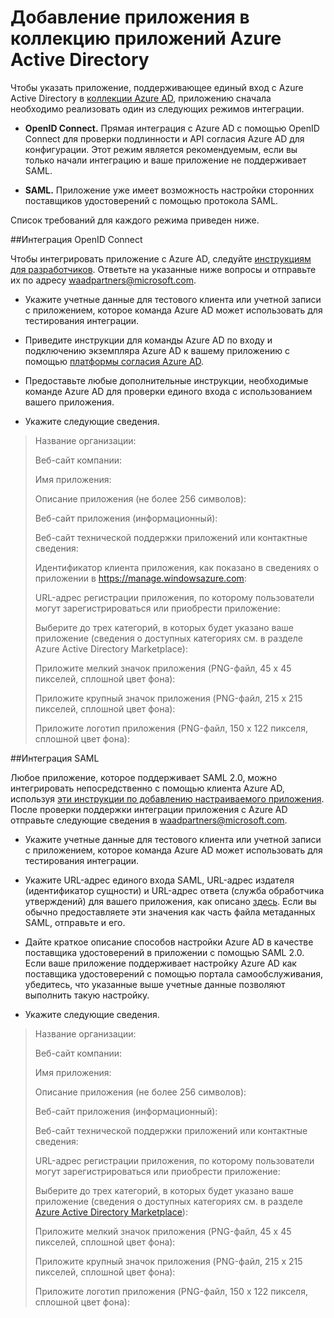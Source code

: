 <properties
   pageTitle="Добавление приложения в коллекцию приложений Azure Active Directory"
   description="Как добавить приложение, поддерживающее единый вход, в список галереи Azure Active Directory | Microsoft Azure"
   services="active-directory"
   documentationCenter="dev-center-name"
   authors="msmbaldwin"
   manager="mbaldwin"
   editor=""/>

<tags
   ms.service="active-directory"
   ms.devlang="na"
   ms.topic="article"
   ms.tgt_pltfrm="na"
   ms.workload="identity"
   ms.date="05/31/2016"
   ms.author="mbaldwin"/>


# Добавление приложения в коллекцию приложений Azure Active Directory

Чтобы указать приложение, поддерживающее единый вход с Azure Active Directory в [коллекции Azure AD](https://azure.microsoft.com/marketplace/active-directory/all/), приложению сначала необходимо реализовать один из следующих режимов интеграции.

* **OpenID Connect.** Прямая интеграция с Azure AD с помощью OpenID Connect для проверки подлинности и API согласия Azure AD для конфигурации. Этот режим является рекомендуемым, если вы только начали интеграцию и ваше приложение не поддерживает SAML.

* **SAML.** Приложение уже имеет возможность настройки сторонних поставщиков удостоверений с помощью протокола SAML.

Список требований для каждого режима приведен ниже.

##Интеграция OpenID Connect

Чтобы интегрировать приложение с Azure AD, следуйте [инструкциям для разработчиков](active-directory-authentication-scenarios.md). Ответьте на указанные ниже вопросы и отправьте их по адресу waadpartners@microsoft.com.

* Укажите учетные данные для тестового клиента или учетной записи с приложением, которое команда Azure AD может использовать для тестирования интеграции.  

* Приведите инструкции для команды Azure AD по входу и подключению экземпляра Azure AD к вашему приложению с помощью [платформы согласия Azure AD](active-directory-integrating-applications.md#overview-of-the-consent-framework).

* Предоставьте любые дополнительные инструкции, необходимые команде Azure AD для проверки единого входа с использованием вашего приложения.

* Укажите следующие сведения.

> Название организации:
> 
> Веб-сайт компании:
> 
> Имя приложения:
> 
> Описание приложения (не более 256 символов):
> 
> Веб-сайт приложения (информационный):
> 
> Веб-сайт технической поддержки приложений или контактные сведения:
> 
> Идентификатор клиента приложения, как показано в сведениях о приложении в https://manage.windowsazure.com:
> 
> URL-адрес регистрации приложения, по которому пользователи могут зарегистрироваться или приобрести приложение:
> 
> Выберите до трех категорий, в которых будет указано ваше приложение (сведения о доступных категориях см. в разделе Azure Active Directory Marketplace):
> 
> Приложите мелкий значок приложения (PNG-файл, 45 x 45 пикселей, сплошной цвет фона):
> 
> Приложите крупный значок приложения (PNG-файл, 215 x 215 пикселей, сплошной цвет фона):
> 
> Приложите логотип приложения (PNG-файл, 150 x 122 пикселя, сплошной цвет фона):

##Интеграция SAML

Любое приложение, которое поддерживает SAML 2.0, можно интегрировать непосредственно с помощью клиента Azure AD, используя [эти инструкции по добавлению настраиваемого приложения](active-directory-saas-custom-apps.md). После проверки поддержки интеграции приложения с Azure AD отправьте следующие сведения в <waadpartners@microsoft.com>.

* Укажите учетные данные для тестового клиента или учетной записи с приложением, которое команда Azure AD может использовать для тестирования интеграции.  

* Укажите URL-адрес единого входа SAML, URL-адрес издателя (идентификатор сущности) и URL-адрес ответа (служба обработчика утверждений) для вашего приложения, как описано [здесь](active-directory-saas-custom-apps.md). Если вы обычно предоставляете эти значения как часть файла метаданных SAML, отправьте и его.

* Дайте краткое описание способов настройки Azure AD в качестве поставщика удостоверений в приложении с помощью SAML 2.0. Если ваше приложение поддерживает настройку Azure AD как поставщика удостоверений с помощью портала самообслуживания, убедитесь, что указанные выше учетные данные позволяют выполнить такую настройку.

* Укажите следующие сведения.

> Название организации:
> 
> Веб-сайт компании:
> 
> Имя приложения:
> 
> Описание приложения (не более 256 символов):
> 
> Веб-сайт приложения (информационный):
> 
> Веб-сайт технической поддержки приложений или контактные сведения:
> 
> URL-адрес регистрации приложения, по которому пользователи могут зарегистрироваться или приобрести приложение:
> 
> Выберите до трех категорий, в которых будет указано ваше приложение (сведения о доступных категориях см. в разделе [Azure Active Directory Marketplace](https://azure.microsoft.com/marketplace/active-directory/)):
> 
> Приложите мелкий значок приложения (PNG-файл, 45 x 45 пикселей, сплошной цвет фона):
> 
> Приложите крупный значок приложения (PNG-файл, 215 x 215 пикселей, сплошной цвет фона):
> 
> Приложите логотип приложения (PNG-файл, 150 x 122 пикселя, сплошной цвет фона):

<!---HONumber=AcomDC_0608_2016-->